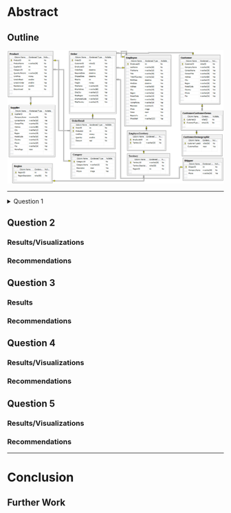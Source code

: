 # Abstract



## Outline

![](images/Northwind_ERD.png)

-------------------


<details><summary>Question 1</summary>
    
## Question 1
### Results/Visualizations
### Recommendations

</details>


## Question 2
### Results/Visualizations
### Recommendations



## Question 3
### Results
### Recommendations



## Question 4
### Results/Visualizations
### Recommendations



## Question 5
### Results/Visualizations
### Recommendations
--------------------
# Conclusion

## Further Work